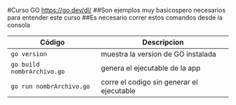 #Curso GO
https://go.dev/dl/
##Son ejemplos muy basicospero necesarios para entender este curso
##Es necesario correr estos comandos desde la consola


| Código  | Descripcion |
| ------------- | ------------- |
| ```go version ``` | muestra la version de GO instalada |
| ```go build nombrArchivo.go``` | genera el ejecutable de la app |
|```go run nombrArchivo.go ```| corre el codigo sin generar el ejecutable|
